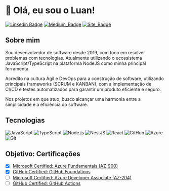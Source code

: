 # 👋 Olá, eu sou o Luan! 	

[![Linkedin Badge](https://img.shields.io/badge/-LinkedIn-blue?style=flat-square&logo=Linkedin&logoColor=white&link=https://www.linkedin.com/in/luanfv/)](https://www.linkedin.com/in/luanfv/)
[![Medium_Badge](https://img.shields.io/badge/Medium-12100E?style=flat-square&logo=medium&logoColor=white)](https://medium.com/@luanfv)
[![Site_Badge](https://img.shields.io/badge/website-000000?style=flat-square&logo=About.me&logoColor=white)](https://luanfv-site.vercel.app/)

## Sobre mim
Sou desenvolvedor de software desde 2019, com foco em resolver problemas com tecnologias. Atualmente utilizando o ecossistema JavaScript/TypeScript na plataforma NodeJS como minha principal ferramenta.

Acredito na cultura Ágil e DevOps para a construção de software, utilizando principais frameworks (SCRUM e KANBAN), com a implementação de CI/CD e testes automatizados para garantir um produto eficiente e seguro.

Nos projetos em que atuo, busco alcançar uma harmonia entre a simplicidade e a eficiência do software.

## Tecnologias 
![JavaScript](https://img.shields.io/badge/JavaScript-F7DF1E?style=flat-square&logo=javascript&logoColor=000000)
![TypeScript](https://img.shields.io/badge/TypeScript-007ACC?style=flat-square&logo=typescript&logoColor=FFFFFF)
![Node.js](https://img.shields.io/badge/Node.js-339933?style=flat-square&logo=node.js&logoColor=FFFFFF)
![NestJS](https://img.shields.io/badge/NestJS-E0234E?style=flat-square&logo=nestjs&logoColor=FFFFFF)
![React](https://img.shields.io/badge/React-61DAFB?style=flat-square&logo=react&logoColor=000000)
![GitHub](https://img.shields.io/badge/GitHub-181717?style=flat-square&logo=github&logoColor=FFFFFF)
![Azure](https://img.shields.io/badge/Azure-0078D4?style=flat-square&logo=microsoftazure&logoColor=FFFFFF)
![Git](https://img.shields.io/badge/Git-F05032?style=flat-square&logo=git&logoColor=FFFFFF)

## Objetivo: Certificações
- [x] [Microsoft Certified: Azure Fundamentals (AZ-900)](https://learn.microsoft.com/pt-br/users/luanfv/credentials/fc19ede2ad4057b7?ref=https%3A%2F%2Fwww.linkedin.com%2F)
- [x] [GitHub Certified: GitHub Foundations](https://www.credly.com/badges/5f55cbc4-f578-4674-97e8-d5cace952852)
- [ ] [Microsoft Certified: Azure Developer Associate (AZ-204)](https://learn.microsoft.com/pt-br/credentials/certifications/azure-developer/?practice-assessment-type=certification)
- [ ] [GitHub Certified: GitHub Actions](https://learn.microsoft.com/en-us/collections/n5p4a5z7keznp5)

